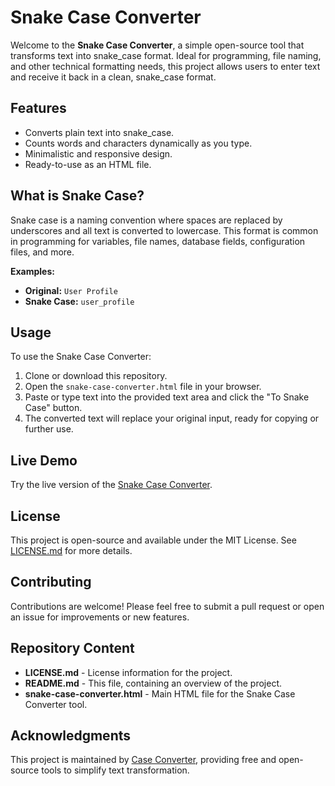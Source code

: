 # Snake Case Converter

Welcome to the **Snake Case Converter**, a simple open-source tool that transforms text into snake_case format. Ideal for programming, file naming, and other technical formatting needs, this project allows users to enter text and receive it back in a clean, snake_case format.

## Features

- Converts plain text into snake_case.
- Counts words and characters dynamically as you type.
- Minimalistic and responsive design.
- Ready-to-use as an HTML file.

## What is Snake Case?

Snake case is a naming convention where spaces are replaced by underscores and all text is converted to lowercase. This format is common in programming for variables, file names, database fields, configuration files, and more.

**Examples:**
- **Original:** `User Profile`
- **Snake Case:** `user_profile`

## Usage

To use the Snake Case Converter:
1. Clone or download this repository.
2. Open the `snake-case-converter.html` file in your browser.
3. Paste or type text into the provided text area and click the "To Snake Case" button.
4. The converted text will replace your original input, ready for copying or further use.

## Live Demo

Try the live version of the [Snake Case Converter](https://caseconverter.cc/snake-case-converter "Convert Your Text to Snake Case Online on CaseConverter.cc").

## License

This project is open-source and available under the MIT License. See [LICENSE.md](LICENSE.md) for more details.

## Contributing

Contributions are welcome! Please feel free to submit a pull request or open an issue for improvements or new features.

## Repository Content

- **LICENSE.md** - License information for the project.
- **README.md** - This file, containing an overview of the project.
- **snake-case-converter.html** - Main HTML file for the Snake Case Converter tool.

## Acknowledgments

This project is maintained by [Case Converter](https://caseconverter.cc/ "Convert Text to Any Case Online"), providing free and open-source tools to simplify text transformation.
